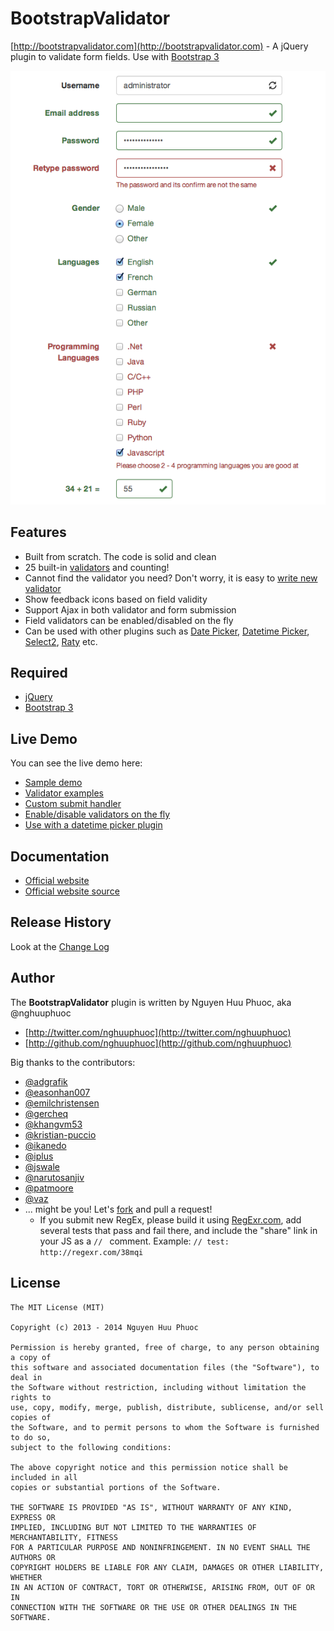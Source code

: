 # BootstrapValidator

[http://bootstrapvalidator.com](http://bootstrapvalidator.com) - A jQuery plugin to validate form fields. Use with [Bootstrap 3](http://getbootstrap.com)

![Screenshot](screenshots/screenshot.png)

## Features

* Built from scratch. The code is solid and clean
* 25 built-in [validators](http://bootstrapvalidator.com/validators/) and counting!
* Cannot find the validator you need? Don't worry, it is easy to [write new validator](http://bootstrapvalidator.com/developing/)
* Show feedback icons based on field validity
* Support Ajax in both validator and form submission
* Field validators can be enabled/disabled on the fly
* Can be used with other plugins such as [Date Picker](http://eternicode.github.io/bootstrap-datepicker/),
[Datetime Picker](http://eonasdan.github.io/bootstrap-datetimepicker/), [Select2](http://ivaynberg.github.io/select2/), [Raty](http://wbotelhos.com/raty) etc.

## Required

* [jQuery](http://jquery.com/)
* [Bootstrap 3](http://getbootstrap.com/)

## Live Demo

You can see the live demo here:

* [Sample demo](https://rawgithub.com/nghuuphuoc/bootstrapvalidator/master/demo/index.html)
* [Validator examples](https://rawgithub.com/nghuuphuoc/bootstrapvalidator/master/demo/validators.html)
* [Custom submit handler](https://rawgithub.com/nghuuphuoc/bootstrapvalidator/master/demo/submitHandler.html)
* [Enable/disable validators on the fly](https://rawgithub.com/nghuuphuoc/bootstrapvalidator/master/demo/enable.html)
* [Use with a datetime picker plugin](https://rawgithub.com/nghuuphuoc/bootstrapvalidator/master/demo/date.html)

## Documentation

* [Official website](http://bootstrapvalidator.com)
* [Official website source](https://github.com/nghuuphuoc/bootstrapvalidator/tree/gh-pages)

## Release History

Look at the [Change Log](CHANGELOG.md)

## Author

The __BootstrapValidator__ plugin is written by Nguyen Huu Phuoc, aka @nghuuphuoc

* [http://twitter.com/nghuuphuoc](http://twitter.com/nghuuphuoc)
* [http://github.com/nghuuphuoc](http://github.com/nghuuphuoc)

Big thanks to the contributors:

* [@adgrafik](https://github.com/adgrafik)
* [@easonhan007](https://github.com/easonhan007)
* [@emilchristensen](https://github.com/emilchristensen)
* [@gercheq](https://github.com/gercheq)
* [@khangvm53](https://github.com/khangvm53)
* [@kristian-puccio](https://github.com/kristian-puccio)
* [@ikanedo](https://github.com/ikanedo)
* [@iplus](https://github.com/iplus)
* [@jswale](https://github.com/jswale)
* [@narutosanjiv](https://github.com/narutosanjiv)
* [@patmoore](https://github.com/patmoore)
* [@vaz](https://github.com/vaz)
* ... might be you! Let's [fork](https://github.com/nghuuphuoc/bootstrapvalidator/fork) and pull a request!
  * If you submit new RegEx, please build it using [RegExr.com](http://regexr.com/), add several tests that pass and fail there, and include the "share" link in your JS as a `// ` comment.  Example: `// test: http://regexr.com/38mqi`

## License

```
The MIT License (MIT)

Copyright (c) 2013 - 2014 Nguyen Huu Phuoc

Permission is hereby granted, free of charge, to any person obtaining a copy of
this software and associated documentation files (the "Software"), to deal in
the Software without restriction, including without limitation the rights to
use, copy, modify, merge, publish, distribute, sublicense, and/or sell copies of
the Software, and to permit persons to whom the Software is furnished to do so,
subject to the following conditions:

The above copyright notice and this permission notice shall be included in all
copies or substantial portions of the Software.

THE SOFTWARE IS PROVIDED "AS IS", WITHOUT WARRANTY OF ANY KIND, EXPRESS OR
IMPLIED, INCLUDING BUT NOT LIMITED TO THE WARRANTIES OF MERCHANTABILITY, FITNESS
FOR A PARTICULAR PURPOSE AND NONINFRINGEMENT. IN NO EVENT SHALL THE AUTHORS OR
COPYRIGHT HOLDERS BE LIABLE FOR ANY CLAIM, DAMAGES OR OTHER LIABILITY, WHETHER
IN AN ACTION OF CONTRACT, TORT OR OTHERWISE, ARISING FROM, OUT OF OR IN
CONNECTION WITH THE SOFTWARE OR THE USE OR OTHER DEALINGS IN THE SOFTWARE.
```
